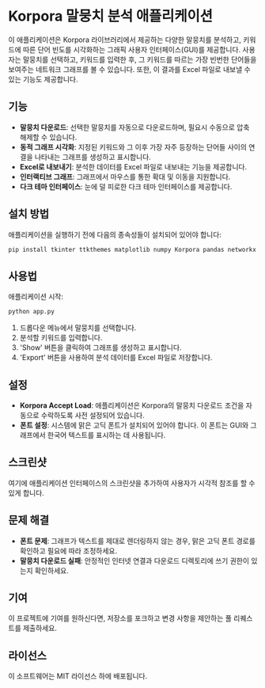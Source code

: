 # Korpora 말뭉치 분석 애플리케이션

이 애플리케이션은 Korpora 라이브러리에서 제공하는 다양한 말뭉치를 분석하고, 키워드에 따른 단어 빈도를 시각화하는 그래픽 사용자 인터페이스(GUI)를 제공합니다. 사용자는 말뭉치를 선택하고, 키워드를 입력한 후, 그 키워드를 따르는 가장 빈번한 단어들을 보여주는 네트워크 그래프를 볼 수 있습니다. 또한, 이 결과를 Excel 파일로 내보낼 수 있는 기능도 제공합니다.

## 기능

- **말뭉치 다운로드**: 선택한 말뭉치를 자동으로 다운로드하며, 필요시 수동으로 압축 해제할 수 있습니다.
- **동적 그래프 시각화**: 지정된 키워드와 그 이후 가장 자주 등장하는 단어들 사이의 연결을 나타내는 그래프를 생성하고 표시합니다.
- **Excel로 내보내기**: 분석한 데이터를 Excel 파일로 내보내는 기능을 제공합니다.
- **인터랙티브 그래프**: 그래프에서 마우스를 통한 확대 및 이동을 지원합니다.
- **다크 테마 인터페이스**: 눈에 덜 피로한 다크 테마 인터페이스를 제공합니다.

## 설치 방법

애플리케이션을 실행하기 전에 다음의 종속성들이 설치되어 있어야 합니다:
```bash
pip install tkinter ttkthemes matplotlib numpy Korpora pandas networkx
```

## 사용법

애플리케이션 시작:
```bash
python app.py
```

1. 드롭다운 메뉴에서 말뭉치를 선택합니다.
2. 분석할 키워드를 입력합니다.
3. 'Show' 버튼을 클릭하여 그래프를 생성하고 표시합니다.
4. 'Export' 버튼을 사용하여 분석 데이터를 Excel 파일로 저장합니다.

## 설정

- **Korpora Accept Load**: 애플리케이션은 Korpora의 말뭉치 다운로드 조건을 자동으로 수락하도록 사전 설정되어 있습니다.
- **폰트 설정**: 시스템에 맑은 고딕 폰트가 설치되어 있어야 합니다. 이 폰트는 GUI와 그래프에서 한국어 텍스트를 표시하는 데 사용됩니다.

## 스크린샷

여기에 애플리케이션 인터페이스의 스크린샷을 추가하여 사용자가 시각적 참조를 할 수 있게 합니다.

## 문제 해결

- **폰트 문제**: 그래프가 텍스트를 제대로 렌더링하지 않는 경우, 맑은 고딕 폰트 경로를 확인하고 필요에 따라 조정하세요.
- **말뭉치 다운로드 실패**: 안정적인 인터넷 연결과 다운로드 디렉토리에 쓰기 권한이 있는지 확인하세요.

## 기여

이 프로젝트에 기여를 원하신다면, 저장소를 포크하고 변경 사항을 제안하는 풀 리퀘스트를 제출하세요.

## 라이선스

이 소프트웨어는 MIT 라이선스 하에 배포됩니다.

